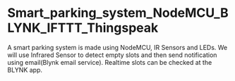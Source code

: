 # Smart_parking_system_NodeMCU_BLYNK_IFTTT_Thingspeak

A smart parking system is made using NodeMCU, IR Sensors and LEDs.
We will use Infrared Sensor to detect empty slots and then send notification using email(Blynk email service). 
Realtime slots can be checked at the BLYNK app.
